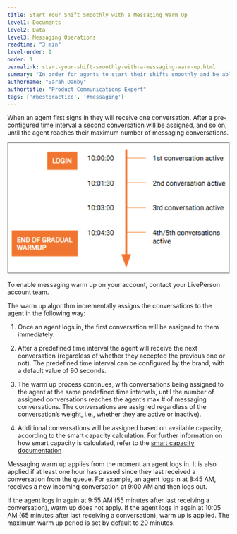 ```yaml
---
title: Start Your Shift Smoothly with a Messaging Warm Up
level1: Documents
level2: Data
level3: Messaging Operations
readtime: "3 min"
level-order: 1
order: 1
permalink: start-your-shift-smoothly-with-a-messaging-warm-up.html
summary: "In order for agents to start their shifts smoothly and be able to ‘warm up’ to the flow of conversations, brands can configure LiveEngage to assign conversations to the agents gradually."
authorname: "Sarah Danby"
authortitle: "Product Communications Expert"
tags: ['#bestpractice', '#messaging']
---
```



When an agent first signs in they will receive one conversation. After a pre-configured time interval a second conversation will be assigned, and so on, until the agent reaches their maximum number of messaging conversations.

![imagelink](img/MessagingWarmUp.png)

To enable messaging warm up on your account, contact your LivePerson account team.

The warm up algorithm incrementally assigns the conversations to the agent in the following way:


1.	Once an agent logs in, the first conversation will be assigned to them immediately.

2.	After a predefined time interval the agent will receive the next conversation (regardless of whether they accepted the previous one or not). The predefined time interval can be configured by the brand, with a default value of 90 seconds.

3.	The warm up process continues, with conversations being assigned to the agent at the same predefined time intervals, until the number of assigned conversations reaches the agent’s max # of messaging conversations. The conversations are assigned regardless of the conversation’s weight, i.e., whether they are active or inactive).

4.	Additional conversations will be assigned based on available capacity, according to the smart capacity calculation. For further information on how smart capacity is calculated, refer to the [smart capacity documentation](https://s3-eu-west-1.amazonaws.com/ce-sr/CA/Messaging/Smart+capacity.pdf)

Messaging warm up applies from the moment an agent logs in. It is also applied if at least one hour has passed since they last received a conversation from the queue. For example, an agent logs in at 8:45 AM, receives a new incoming conversation at 9:00 AM and then logs out.

If the agent logs in again at 9:55 AM (55 minutes after last receiving a conversation), warm up does not apply.
If the agent logs in again at 10:05 AM (65 minutes after last receiving a conversation), warm up is applied.
The maximum warm up period is set by default to 20 minutes.

